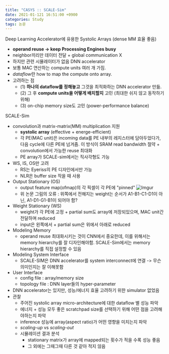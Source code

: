 ```yaml
---
title: "CASYS :: SCALE-Sim"
date: 2021-01-121 16:51:00 +0900
categories: Study
tags: 논문
---
```


Deep Learning Accelerator에 유용한 Systolic Arrays (dense MM 효율 좋음)
- **operand reuse -> keep Processing Engines busy**
- neighbor끼리만 데이터 전달 + global communication X
- 하지만 관련 시뮬레이터가 없음
DNN accelerator
- 보통 MAC 연산하는 compute units 여러 개 가짐.
- *dataflow*란 how to map the compute onto array.
- 고려하는 점
  - (1) **하나의 dataflow를 정해놓고** 그것을 최적화하는 DNN accelerator 만듦. 
  - (2) 그 후 **compute units을 어떻게 배치할지** 고민 (최대한 쉬지 않고 동작하기 위해) 
  - (3) on-chip memory size도 고민 (power-performance balance)

SCALE-Sim
- convolution과 matrix-matrix(MM) multiplication 지원
  - **systolic array** (effective + energe-efficient)
  - 각 PE(MAC unit)은 incoming data를 PE 내부의 레지스터에 담아두었다가, 다음 cycle에 다른 PE에 넘겨줌. 이 방식이 SRAM read bandwidth 절약 + convolution에서 가능한 reuse 최대화
  - PE array가 SCALE-sim에서는 직사각형도 가능
- WS, IS, OS만 고려
  - RS는 Eyeriss의 PE 디자인에서만 가능
  - NLR은 buffer size 작을 때 사용
- Output Stationary (OS)
  - output feature map(ofmap)의 각 픽셀이 각 PE에 "pinned"
  ![Imgur](https://imgur.com/koXtJ17.png)
  - 위 논문 그림의 오류 : 위쪽에서 전해지는 weight는 순서가 A1-B1-C1-D1이 아닌, A1-D1-G1-B1이 되어야 함?
- Weight Stationary (WS)
  - weight가 각 PE에 고정 + partial sum도 array에 저장되있으며, MAC unit간 전달하며 reduced
  - input은 왼쪽에서 + partial sum은 위에서 아래로 reduced
- Modeling Memory
  - operand reuse 최대화시키는 것이 CNN에서 중요한데, 이를 위해서는 memory hierarchy를 잘 디자인해야함. SCALE-Sim에서는 memory hierarchy를 직접 설정할 수 있음
- Modeling System Interface
  - SCALE-SIM은 DNN accelerator를 system interconnect에 연결 -> 무슨 의미인지는 잘 이해못함
- User Interface
  - config file : array/memory size
  - topology file : DNN layer들의 hyper-parameter
- DNN accelerator는 있지만, 성능/에너지 효율 고려하기 위한 simulator 없었음
- 관찰
  - 주어진 systolic array micro-architecture에 대한 dataflow 별 성능 파악
  - 에너지 + 성능 모두 좋은 scratchpad size를 선택하기 위해 어떤 점을 고려해야하는지 파악
  - inference 성능에 array(aspect ratio)가 어떤 영향을 미치는지 파악
  - *scaling-up* vs *scaling-out*
  - 시뮬레이션 결과 분석
    - stationary matrix가 array에 mapped되는 횟수가 적을 수록 성능 좋음
    - 그 외에는 그때그때 다른 것 같아 적지 않음